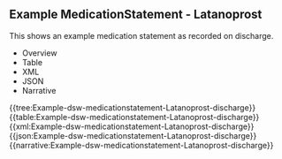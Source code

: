 <div class="warning"><span class="ClinicalWarn"></span></div>

## Example MedicationStatement - Latanoprost
This shows an example medication statement as recorded on discharge.

<div class="tab-wrap">
  <ul class="tab-head">
    <li class="tablink" onclick="openCity(this,'tabtree')" data-target="tabtree">
      Overview
    </li>
    <li class="tablink" onclick="openCity(this,'tabtable')" data-target="tabtable">
      Table
    </li>
    <li class="tablink tab-active" onclick="openCity(this,'tabxml')" data-target="tabxml">
      XML
    </li>    
    <li class="tablink" onclick="openCity(this,'tabjson')" data-target="tabjson">
      JSON
    </li>    
    <li class="tablink" onclick="openCity(this,'tabnarrative')" data-target="tabnarrative">
      Narrative
    </li>
  </ul>
  <div class="tab-main">
    <div id="tabtree" class="tabcontent">
      {{tree:Example-dsw-medicationstatement-Latanoprost-discharge}}
    </div>
    <div id="tabtable" class="tabcontent">
      {{table:Example-dsw-medicationstatement-Latanoprost-discharge}}
    </div>       
    <div id="tabxml" class="tabcontent active">      
      {{xml:Example-dsw-medicationstatement-Latanoprost-discharge}}
    </div>
    <div id="tabjson" class="tabcontent">
      {{json:Example-dsw-medicationstatement-Latanoprost-discharge}}
    </div>       
    <div id="tabnarrative" class="tabcontent">
      {{narrative:Example-dsw-medicationstatement-Latanoprost-discharge}}
    </div>  
  </div>
</div>
